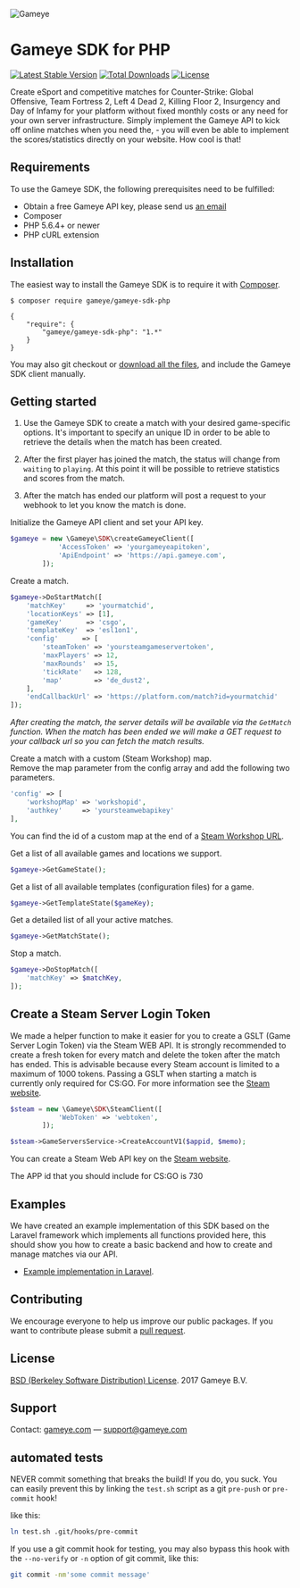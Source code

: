 ![Gameye](https://gameye.com/img/logo_blue.png)

# Gameye SDK for PHP #

[![Latest Stable Version](https://poser.pugx.org/Gameye/gameye-sdk-php/v/stable)](https://packagist.org/packages/gameye/gameye-sdk-php)
[![Total Downloads](https://poser.pugx.org/Gameye/gameye-sdk-php/downloads)](https://packagist.org/packages/gameye/gameye-sdk-php)
[![License](https://poser.pugx.org/gameye/gameye-sdk-php/license)](https://packagist.org/packages/gameye/gameye-sdk-php)

Create eSport and competitive matches for Counter-Strike: Global Offensive, Team Fortress 2, Left 4 Dead 2, Killing Floor 2, Insurgency and Day of Infamy for your platform without fixed monthly costs or any need for your own server infrastructure. Simply implement the Gameye API to kick off online matches when you need the, - you will even be able to implement the scores/statistics directly on your website. How cool is that!

## Requirements ##

To use the Gameye SDK, the following prerequisites need to be fulfilled:

+ Obtain a free Gameye API key, please send us [an email](mailto:support@gameye.com)
+ Composer
+ PHP 5.6.4+ or newer
+ PHP cURL extension

## Installation ##

The easiest way to install the Gameye SDK is to require it with [Composer](http://getcomposer.org/doc/00-intro.md).

    $ composer require gameye/gameye-sdk-php

    {
        "require": {
            "gameye/gameye-sdk-php": "1.*"
        }
    }

You may also git checkout or [download all the files](https://github.com/Gameye/gameye-sdk-php/archive/master.zip), and include the Gameye SDK client manually.

## Getting started ##

1. Use the Gameye SDK to create a match with your desired game-specific options. It's important to specify an unique ID in order to be able to retrieve the details when the match has been created.

2. After the first player has joined the match, the status will change from `waiting` to `playing`. At this point it will be possible to retrieve statistics and scores from the match.

3. After the match has ended our platform will post a request to your webhook to let you know the match is done.


Initialize the Gameye API client and set your API key.

```php
$gameye = new \Gameye\SDK\createGameyeClient([
            'AccessToken' => 'yourgameyeapitoken',
            'ApiEndpoint' => 'https://api.gameye.com',
        ]);
```

Create a match.

```php
$gameye->DoStartMatch([
    'matchKey'     => 'yourmatchid',
    'locationKeys' => [1],
    'gameKey'      => 'csgo',
    'templateKey'  => 'esl1on1',
    'config'      => [
        'steamToken' => 'yoursteamgameservertoken',
        'maxPlayers' => 12,
        'maxRounds'  => 15,
        'tickRate'   => 128,
        'map'        => 'de_dust2',
    ],
    'endCallbackUrl' => 'https://platform.com/match?id=yourmatchid'
]);
```

_After creating the match, the server details will be available via the `GetMatch` function._
_When the match has been ended we will make a GET request to your callback url so you can fetch the match results._

Create a match with a custom (Steam Workshop) map.  
Remove the map parameter from the config array and add the following two parameters.  
  

```php
'config' => [
    'workshopMap' => 'workshopid',
    'authkey'     => 'yoursteamwebapikey'
],
```
You can find the id of a custom map at the end of a [Steam Workshop URL](https://steamcommunity.com/workshop/browse/?appid=730).

Get a list of all available games and locations we support.
```php
$gameye->GetGameState();
```

Get a list of all available templates (configuration files) for a game.
```php
$gameye->GetTemplateState($gameKey);
```

Get a detailed list of all your active matches.
```php
$gameye->GetMatchState();
```

Stop a match.
```php
$gameye->DoStopMatch([
    'matchKey' => $matchKey,
]);
```

## Create a Steam Server Login Token ##

We made a helper function to make it easier for you to create a GSLT (Game Server Login Token) via the Steam WEB API. It is strongly recommended to create a fresh token for every match and delete the token after the match has ended. This is advisable because every Steam account is limited to a maximum of 1000 tokens. Passing a GSLT when starting a match is currently only required for CS:GO. For more information see the [Steam website](https://steamcommunity.com/dev/managegameservers).

```php
$steam = new \Gameye\SDK\SteamClient([
            'WebToken' => 'webtoken',
        ]);

$steam->GameServersService->CreateAccountV1($appid, $memo);
```
You can create a Steam Web API key on the [Steam website](https://steamcommunity.com/dev/apikey).

The APP id that you should include for CS:GO is 730


## Examples ##

We have created an example implementation of this SDK based on the Laravel framework which implements all functions provided here, this should show you how to create a basic backend and how to create and manage matches via our API.

+ [Example implementation in Laravel](https://github.com/Gameye/gameye-sdk-example-laravel).

## Contributing ##
We encourage everyone to help us improve our public packages. If you want to contribute please submit a [pull request](https://github.com/Gameye/gameye-sdk-php/pulls).

## License ##
[BSD (Berkeley Software Distribution) License](https://opensource.org/licenses/bsd-license.php). 2017 Gameye B.V.

## Support ##
Contact: [gameye.com](https://gameye.com) — support@gameye.com


## automated tests
NEVER commit something that breaks the build! If you do, you suck. You can
easily prevent this by linking the `test.sh` script as a git `pre-push` or
`pre-commit` hook!

like this:
```bash
ln test.sh .git/hooks/pre-commit
```

If you use a git commit hook for testing, you may also bypass this hook with
the `--no-verify` or `-n` option of git commit, like this:
```bash
git commit -nm'some commit message'
```
